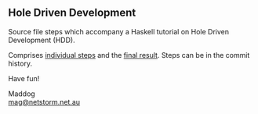 ## Hole Driven Development

Source file steps which accompany a Haskell tutorial on Hole Driven 
Development (HDD).

Comprises [individual steps](holey/tree/master/src/step) and the 
[final result](holey/tree/master/src/core/Hdd.hs).  Steps can be
in the commit history.

Have fun!

Maddog   
mag@netstorm.net.au
